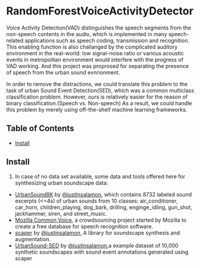 # RandomForestVoiceActivityDetector

Voice Activity Detection(VAD) distinguishes the speech segments from the non-speech contents in the audio, which is implemented in many speech-related applications such as speech coding, transmission and recognition. This enabling function is also challanged by the complicated auditory environment in the real-world: low signal-noise ratio or various acoustic events in metropolitan environment would interfere with the progress of VAD working. And this project was proprosed for separating the presence of speech from the urban sound evnrionment.

In order to remove the distractions, we could translate this problem to the task of urban Sound Event Detection(SED), which was a common multiclass classification problem. However, ours is relatively easier for the reason of binary classification.(Speech vs. Non-speech) As a result, we could handle this problem by merely using off-the-shelf machine learning frameworks.

## Table of Contents

- [Install](#install)

## Install

1. In case of no data set available, some data and tools offered here for synthesizing urban soundscape data:
- [UrbanSound8K](https://urbansounddataset.weebly.com/urbansound8k.html) by [@justinsalamon](https://github.com/justinsalamon), which contains 8732 labeled sound excerpts (<=4s) of urban sounds from 10 classes: air_conditioner, car_horn, children_playing, dog_bark, drilling, enginge_idling, gun_shot, jackhammer, siren, and street_music.
- [Mozilla Common Voice](https://voice.mozilla.org/en), a crowdsourcing project started by Mozilla to create a free database for speech recognition software.
- [scaper](https://github.com/justinsalamon/scaper) by [@justinsalamon](https://github.com/justinsalamon), A library for soundscape synthesis and augmentation.
- [UrbanSound-SED](http://urbansed.weebly.com/) by [@justinsalamon](https://github.com/justinsalamon),a example dataset of 10,000 synthetic soundscapes with sound event annotations generated using scaper
